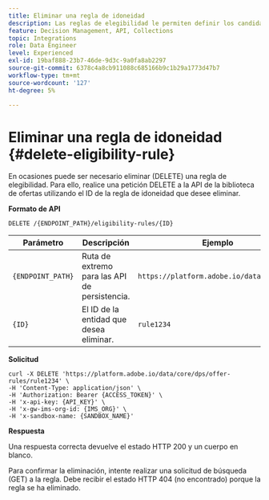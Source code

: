 ```yaml
---
title: Eliminar una regla de idoneidad
description: Las reglas de elegibilidad le permiten definir los candidatos elegibles en función de lo que desee segmentar, como atributos de perfil y audiencias.
feature: Decision Management, API, Collections
topic: Integrations
role: Data Engineer
level: Experienced
exl-id: 19baf888-23b7-46de-9d3c-9a0fa8ab2297
source-git-commit: 6378c4a8cb911088c685166b9c1b29a1773d47b7
workflow-type: tm+mt
source-wordcount: '127'
ht-degree: 5%

---
```


# Eliminar una regla de idoneidad {#delete-eligibility-rule}

En ocasiones puede ser necesario eliminar (DELETE) una regla de elegibilidad. Para ello, realice una petición DELETE a la API de la biblioteca de ofertas utilizando el ID de la regla de idoneidad que desee eliminar.

**Formato de API**

```http
DELETE /{ENDPOINT_PATH}/eligibility-rules/{ID}
```

| Parámetro | Descripción | Ejemplo |
| --------- | ----------- | ------- |
| `{ENDPOINT_PATH}` | Ruta de extremo para las API de persistencia. | `https://platform.adobe.io/data/core/dps` |
| `{ID}` | El ID de la entidad que desea eliminar. | `rule1234` |

**Solicitud**

```shell
curl -X DELETE 'https://platform.adobe.io/data/core/dps/offer-rules/rule1234' \
-H 'Content-Type: application/json' \
-H 'Authorization: Bearer {ACCESS_TOKEN}' \
-H 'x-api-key: {API_KEY}' \
-H 'x-gw-ims-org-id: {IMS_ORG}' \
-H 'x-sandbox-name: {SANDBOX_NAME}'
```

**Respuesta**

Una respuesta correcta devuelve el estado HTTP 200 y un cuerpo en blanco.

Para confirmar la eliminación, intente realizar una solicitud de búsqueda (GET) a la regla. Debe recibir el estado HTTP 404 (no encontrado) porque la regla se ha eliminado.
